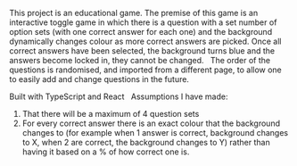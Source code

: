 This project is an educational game. The premise of this game is an interactive toggle game in which there is a question with a set number of option sets (with one correct answer for each one) and the background dynamically changes colour as more correct answers are picked. Once all correct answers have been selected, the background turns blue and the answers become locked in, they cannot be changed.
 
The order of the questions is randomised, and imported from a different page, to allow one to easily add and change questions in the future.

Built with TypeScript and React
 
Assumptions I have made:
1. That there will be a maximum of 4 question sets
2. For every correct answer there is an exact colour that the background changes to (for example when 1 answer is correct, background changes to X, when 2 are correct, the background changes to Y) rather than having it based on a % of how correct one is. 
